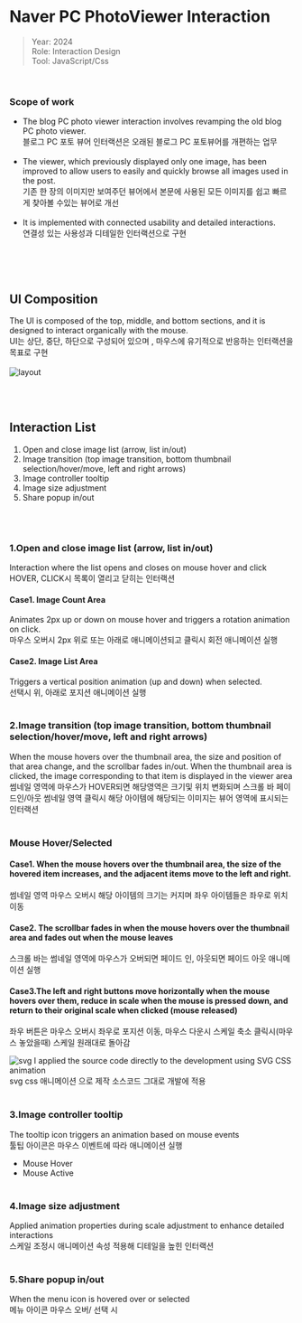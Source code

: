 # Naver PC PhotoViewer Interaction
> Year: 2024<br>
Role: Interaction Design<br>
Tool: JavaScript/Css<br>
<br>

### Scope of work
- The blog PC photo viewer interaction involves revamping the old blog PC photo viewer.<br>
  블로그 PC 포토 뷰어 인터랙션은 오래된 블로그 PC 포토뷰어를 개편하는 업무<br><br>
- The viewer, which previously displayed only one image, has been improved to allow users to easily and quickly browse all images used in the post.<br>
  기존 한 장의 이미지만 보여주던 뷰어에서 본문에 사용된 모든 이미지를 쉽고 빠르게 찾아볼 수있는 뷰어로 개선<br><br>
- It is implemented with connected usability and detailed interactions.<br>
  연결성 있는 사용성과 디테일한 인터랙션으로 구현<br><br>

<br><br>
## UI Composition
The UI is composed of the top, middle, and bottom sections, and it is designed to interact organically with the mouse.<br>
UI는 상단, 중단, 하단으로 구성되어 있으며 , 마우스에 유기적으로 반응하는 인터랙션을 목표로 구현
<br><br>
![layout](https://github.com/user-attachments/assets/184399d7-b4ca-49fc-842d-9eb366a9b3a1)


<br><br>
## Interaction List
1. Open and close image list (arrow, list in/out)
2. Image transition (top image transition, bottom thumbnail selection/hover/move, left and right arrows)
3. Image controller tooltip
4. Image size adjustment
5. Share popup in/out

<br><br>

   
### 1.Open and close image list (arrow, list in/out)<br>
Interaction where the list opens and closes on mouse hover and click<br>
HOVER, CLICK시 목록이 열리고 닫히는 인터랙션

#### Case1. Image Count Area
Animates 2px up or down on mouse hover and triggers a rotation animation on click.<br>
마우스 오버시 2px 위로 또는 아래로 애니메이션되고 클릭시 회전 애니메이션 실행
<br>
#### Case2. Image List Area
Triggers a vertical position animation (up and down) when selected.<br>
선택시 위, 아래로 포지션 애니메이션 실행
<br><br>

### 2.Image transition (top image transition, bottom thumbnail selection/hover/move, left and right arrows)<br>
When the mouse hovers over the thumbnail area, the size and position of that area change, and the scrollbar fades in/out. When the thumbnail area is clicked, the image corresponding to that item is displayed in the viewer area
<br>
썸네일 영역에 마우스가 HOVER되면 해당영역은 크기및 위치 변화되며 스크롤 바 페이드인/아웃
썸네일 영역 클릭시 해당 아이템에 해당되는 이미지는 뷰어 영역에 표시되는 인터랙션
<br>
<br>
### Mouse Hover/Selected
 
#### Case1. When the mouse hovers over the thumbnail area, the size of the hovered item increases, and the adjacent items move to the left and right.

썸네일 영역 마우스 오버시 해당 아이템의 크기는 커지며 좌우 아이템들은 좌우로 위치 이동 
<br>

#### Case2. The scrollbar fades in when the mouse hovers over the thumbnail area and fades out when the mouse leaves
스크롤 바는 썸네일 영역에 마우스가 오버되면 페이드 인, 아웃되면 페이드 아웃 애니메이션 실행
<br>

#### Case3.The left and right buttons move horizontally when the mouse hovers over them, reduce in scale when the mouse is pressed down, and return to their original scale when clicked (mouse released)
좌우 버튼은 마우스 오버시 좌우로 포지션 이동, 마우스 다운시 스케일 축소 클릭시(마우스 놓았을때) 스케일 원래대로 돌아감
<br>

![svg](https://github.com/user-attachments/assets/9b709256-03ba-427e-ac07-240aed2263d2)
I applied the source code directly to the development using SVG CSS animation<br>
svg css 애니메이션 으로 제작 소스코드 그대로 개발에 적용
<br><br>

### 3.Image controller tooltip<br>
The tooltip icon triggers an animation based on mouse events
<br>
툴팁 아이콘은 마우스 이벤트에 따라 애니메이션 실행
<br>
- Mouse Hover
- Mouse Active
<br><br>
### 4.Image size adjustment<br>
Applied animation properties during scale adjustment to enhance detailed interactions
<br>
스케일 조정시 애니메이션 속성 적용해 디테일을 높힌 인터랙션
<br><br>
### 5.Share popup in/out<br>
When the menu icon is hovered over or selected
<br>
메뉴 아이콘 마우스 오버/ 선택 시
<br><br>
